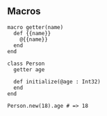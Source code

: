## Macros

```playground
macro getter(name)
  def {{name}}
    @{{name}}
  end
end

class Person
  getter age

  def initialize(@age : Int32)
  end
end

Person.new(18).age # => 18
```
